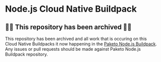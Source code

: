 # Node.js Cloud Native Buildpack
## 🚨🚨 This repository has been archived 🚨🚨
This repository has been archived and all work that is occuring on this Cloud Native Buildpacks it now happening in the [Paketo Node.js Buildpack](https://github.com/paketo-buildpacks/nodejs). Any issues or pull requests should be made against Paketo Node.js Buildpack repository.
